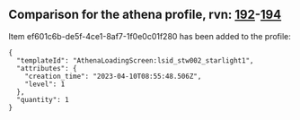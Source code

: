 ## Comparison for the athena profile, rvn: [192](https://github.com/PRO100KatYT/FortniteProfileRevisions/tree/main/profiles/athena/192%20athena.json)-[194](https://github.com/PRO100KatYT/FortniteProfileRevisions/tree/main/profiles/athena/194%20athena.json)

Item ef601c6b-de5f-4ce1-8af7-1f0e0c01f280 has been added to the profile:

```
{
  "templateId": "AthenaLoadingScreen:lsid_stw002_starlight1",
  "attributes": {
    "creation_time": "2023-04-10T08:55:48.506Z",
    "level": 1
  },
  "quantity": 1
}
```

<br><br>
